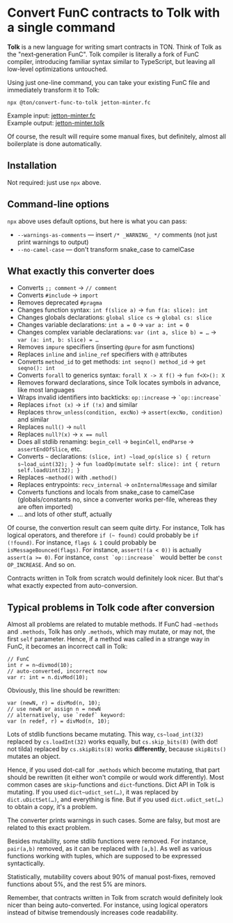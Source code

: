 # Convert FunC contracts to Tolk with a single command

**Tolk** is a new language for writing smart contracts in TON. Think of Tolk as the "next‑generation FunC".
Tolk compiler is literally a fork of FunC compiler, introducing familiar syntax similar to TypeScript,
but leaving all low-level optimizations untouched.

Using just one-line command, you can take your existing FunC file and immediately transform it to Tolk:
```shell
npx @ton/convert-func-to-tolk jetton-minter.fc
```

Example input: [jetton-minter.fc](tests/inout/jetton-minter.fc)  
Example output: [jetton-minter.tolk](tests/inout/jetton-minter.fc.tolk)

Of course, the result will require some manual fixes, but definitely, almost all boilerplate is done automatically.


## Installation

Not required: just use `npx` above.


## Command-line options

`npx` above uses default options, but here is what you can pass:
* `--warnings-as-comments` — insert `/* _WARNING_ */` comments (not just print warnings to output)
* `--no-camel-case` — don't transform snake_case to camelCase  


## What exactly this converter does

* Converts `;; comment` → `// comment`
* Converts `#include` → `import`
* Removes deprecated `#pragma`
* Changes function syntax: `int f(slice a)` → `fun f(a: slice): int`
* Changes globals declarations: `global slice cs` → `global cs: slice`
* Changes variable declarations: `int a = 0` → `var a: int = 0`
* Changes complex variable declarations: `var (int a, slice b) = …` → `var (a: int, b: slice) = …`
* Removes `impure` specifiers (inserting `@pure` for asm functions)
* Replaces `inline` and `inline_ref` specifiers with `@` attributes 
* Converts `method_id` to get methods: `int seqno() method_id` → `get seqno(): int`
* Converts `forall` to generics syntax: `forall X -> X f()` → `fun f<X>(): X`
* Removes forward declarations, since Tolk locates symbols in advance, like most languages
* Wraps invalid identifiers into backticks: `op::increase` → `` `op::increase` ``
* Replaces `ifnot (x)` → `if (!x)` and similar
* Replaces `throw_unless(condition, excNo)` → `assert(excNo, condition)` and similar
* Replaces `null()` → `null`
* Replaces `null?(x)` → `x == null`
* Does all stdlib renaming: `begin_cell` → `beginCell`, `endParse` → `assertEndOfSlice`, etc.
* Converts `~` declarations: `(slice, int) ~load_op(slice s) { return s~load_uint(32); }` → `fun loadOp(mutate self: slice): int { return self.loadUint(32); }`
* Replaces `~method()` with `.method()`
* Replaces entrypoints: `recv_internal` → `onInternalMessage` and similar
* Converts functions and locals from snake_case to camelCase (globals/constants no, since a converter works per-file, whereas they are often imported)
* ... and lots of other stuff, actually

Of course, the convertion result can seem quite dirty. For instance, Tolk has logical operators, and therefore `if (~ found)` could probably be `if (!found)`. For instance, `flags & 1` could probably be `isMessageBounced(flags)`. For instance, `assert(!(a < 0))` is actually `assert(a >= 0)`. For instance, ``const `op::increase` `` would better be `const OP_INCREASE`. And so on.

Contracts written in Tolk from scratch would definitely look nicer. But that's what exactly expected from auto-conversion.


## Typical problems in Tolk code after conversion

Almost all problems are related to mutable methods. If FunC had `~methods` and `.methods`, Tolk has only `.methods`, which may mutate, or may not, the first `self` parameter. Hence, if a method was called in a strange way in FunC, it becomes an incorrect call in Tolk:
```
// FunC
int r = n~divmod(10);
// auto-converted, incorrect now
var r: int = n.divMod(10);
```

Obviously, this line should be rewritten:
```
var (newN, r) = divMod(n, 10);
// use newN or assign n = newN
// alternatively, use `redef` keyword:
var (n redef, r) = divMod(n, 10);
```

Lots of stdlib functions became mutating. This way, `cs~load_int(32)` replaced by `cs.loadInt(32)` works equally, but `cs.skip_bits(8)` (with dot! not tilda) replaced by `cs.skipBits(8)` works **differently**, because `skipBits()` mutates an object. 

Hence, if you used dot-call for `.methods` which become mutating, that part should be rewritten (it either won't compile or would work differently). Most common cases are `skip`-functions and `dict`-functions. Dict API in Tolk is mutating. If you used `dict~udict_set(…)`, it was replaced by `dict.uDictSet(…)`, and everything is fine. But if you used `dict.udict_set(…)` to obtain a copy, it's a problem.

The converter prints warnings in such cases. Some are falsy, but most are related to this exact problem.

Besides mutability, some stdlib functions were removed. For instance, `pair(a,b)` removed, as it can be replaced with `[a,b]`. As well as various functions working with tuples, which are supposed to be expressed syntactically.

Statistically, mutability covers about 90% of manual post-fixes, removed functions about 5%, and the rest 5% are minors.

Remember, that contracts written in Tolk from scratch would definitely look nicer than being auto-converted. For instance, using logical operators instead of bitwise tremendously increases code readability.
